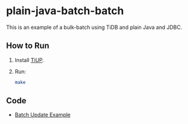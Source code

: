 # plain-java-batch-batch

This is an example of a bulk-batch using TiDB and plain Java and JDBC.

## How to Run

1. Install [TiUP](https://tiup.io/).
2. Run:

    ```bash
    make
    ```

## Code

- [Batch Update Example](./src/main/java/com/pingcap/bulkUpdate/BatchUpdateExample.java)
